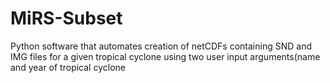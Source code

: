 # MiRS-Subset

Python software that automates creation of netCDFs containing SND and IMG files for a given tropical cyclone using two user input arguments(name and year of tropical cyclone
